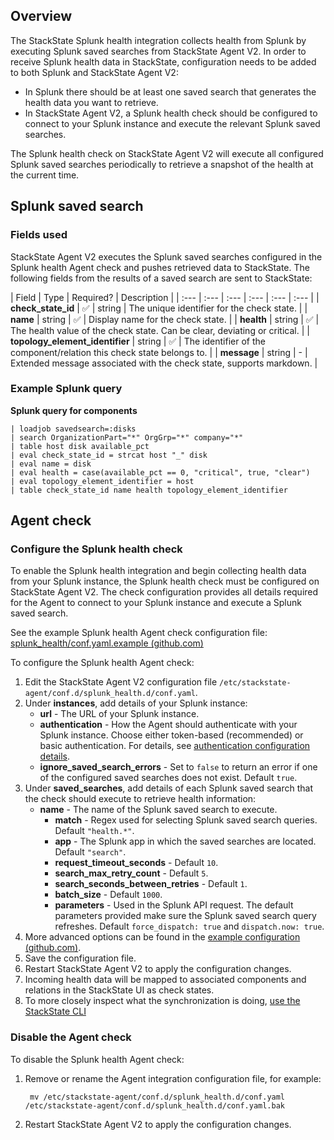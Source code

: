 ## Overview

The StackState Splunk health integration collects health from Splunk by executing Splunk saved searches from StackState Agent V2. In order to receive Splunk health data in StackState, configuration needs to be added to both Splunk and StackState Agent V2: 

* In Splunk there should be at least one saved search that generates the health data you want to retrieve.
* In StackState Agent V2, a Splunk health check should be configured to connect to your Splunk instance and execute the relevant Splunk saved searches.

The Splunk health check on StackState Agent V2 will execute all configured Splunk saved searches periodically to retrieve a snapshot of the health at the current time.

## Splunk saved search

### Fields used

StackState Agent V2 executes the Splunk saved searches configured in the Splunk health Agent check and pushes retrieved data to StackState. The following fields from the results of a saved search are sent to StackState:

| Field | Type | Required? | Description |
| :--- | :--- | :--- | :--- | :--- | :--- |
| **check_state_id** | ✅ | string | The unique identifier for the check state.  |
| **name** | string | ✅ | Display name for the check state.  |
| **health** | string | ✅ | The health value of the check state. Can be clear, deviating or critical. |
| **topology_element_identifier** | string | ✅ | The identifier of the component/relation this check state belongs to. |
| **message** | string | - | Extended message associated with the check state, supports markdown. |

### Example Splunk query

**Splunk query for components**

```text
| loadjob savedsearch=:disks
| search OrganizationPart="*" OrgGrp="*" company="*"
| table host disk available_pct
| eval check_state_id = strcat host "_" disk
| eval name = disk
| eval health = case(available_pct == 0, "critical", true, "clear") 
| eval topology_element_identifier = host
| table check_state_id name health topology_element_identifier
```

## Agent check

### Configure the Splunk health check

To enable the Splunk health integration and begin collecting health data from your Splunk instance, the Splunk health check must be configured on StackState Agent V2. The check configuration provides all details required for the Agent to connect to your Splunk instance and execute a Splunk saved search.

See the example Splunk health Agent check configuration file: [splunk_health/conf.yaml.example \(github.com\)](https://l.stackstate.com/ui-splunk-health-check-example)

To configure the Splunk health Agent check:

1. Edit the StackState Agent V2 configuration file `/etc/stackstate-agent/conf.d/splunk_health.d/conf.yaml`.
2. Under **instances**, add details of your Splunk instance:
   * **url** - The URL of your Splunk instance.
   * **authentication** - How the Agent should authenticate with your Splunk instance. Choose either token-based (recommended) or basic authentication. For details, see [authentication configuration details](https://l.stackstate.com/ui-splunk-stackpack-authentication).
   * **ignore_saved_search_errors** - Set to `false` to return an error if one of the configured saved searches does not exist. Default `true`.
3. Under **saved_searches**, add details of each Splunk saved search that the check should execute to retrieve health information: 
     * **name** - The name of the Splunk saved search to execute.
       * **match** - Regex used for selecting Splunk saved search queries. Default `"health.*"`.
       * **app** - The Splunk app in which the saved searches are located. Default `"search"`.
       * **request_timeout_seconds** - Default `10`.
       * **search_max_retry_count** - Default `5`.
       * **search_seconds_between_retries** - Default `1`.
       * **batch_size** - Default `1000`.
       * **parameters** - Used in the Splunk API request. The default parameters provided make sure the Splunk saved search query refreshes. Default `force_dispatch: true` and `dispatch.now: true`.
4. More advanced options can be found in the [example configuration \(github.com\)](https://l.stackstate.com/ui-splunk-health-check-example). 
6. Save the configuration file.
7. Restart StackState Agent V2 to apply the configuration changes.
8. Incoming health data will be mapped to associated components and relations in the StackState UI as check states.
9. To more closely inspect what the synchronization is doing, [use the StackState CLI](https://l.stackstate.com/4.4/ui-debug-health-sync)

### Disable the Agent check

To disable the Splunk health Agent check:

1. Remove or rename the Agent integration configuration file, for example:

   ```text
    mv /etc/stackstate-agent/conf.d/splunk_health.d/conf.yaml /etc/stackstate-agent/conf.d/splunk_health.d/conf.yaml.bak
   ```

2. Restart StackState Agent V2 to apply the configuration changes.
